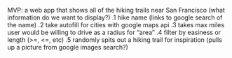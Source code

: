 

MVP: a web app that shows all of the hiking trails near San Francisco (what information do we want to display?)
.1 hike name (links to google search of the name)
.2 take autofill for cities with google maps api
.3 takes max miles user would be willing to drive as a radius for “area”
.4 filter by easiness or length (>=, <=, etc)
.5 randomly spits out a hiking trail for inspiration (pulls up a picture from google images search?)

